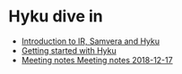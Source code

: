 # Hyku dive in
 * [Introduction to IR, Samvera and Hyku](https://github.com/CottageLabs/hyku_dive_in/blob/master/presentations/introduction.pdf)
 * [Getting started with Hyku](https://github.com/CottageLabs/hyku_dive_in/wiki/Getting-started-with-Hyku)
 * [Meeting notes Meeting notes 2018-12-17](https://github.com/CottageLabs/hyku_dive_in/wiki/Meeting-notes---2018-12-17)
